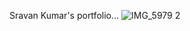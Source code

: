 Sravan Kumar's portfolio...
![IMG_5979 2](https://github.com/user-attachments/assets/281250b0-2121-45f8-b9e9-c133e985772b)
